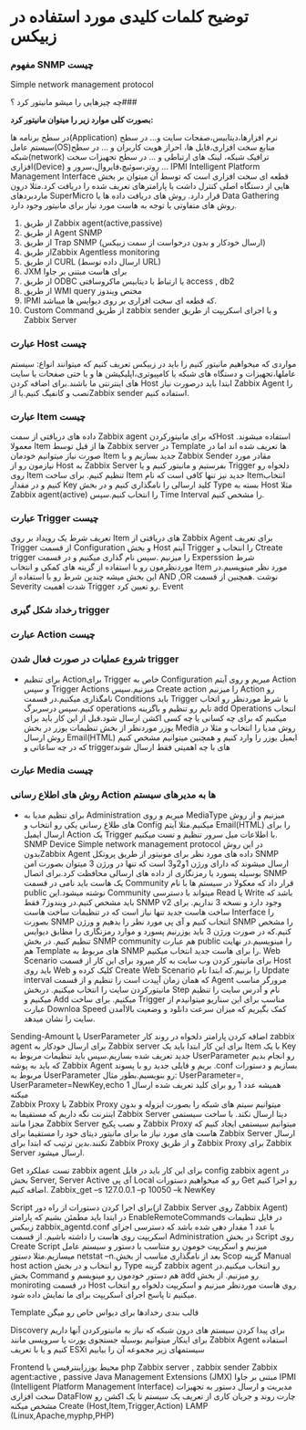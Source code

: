 # توضیح کلمات کلیدی مورد استفاده در زبیکس

### مفهوم SNMP چیست

Simple network management protocol

چه چیزهایی را میشو مانیتور کرد ؟### 

**بصورت کلی موارد زیر را میتوان مانیتور کرد:**

در سطح برنامه ها(Application)  نرم افزارها،دیتابیس،صفحات سایت و...
در سطح سیستم عامل(OS)منابع سخت افزاری،فایل ها، احراز هویت کاربران و ...
در سطح شبکه(network) ترافیک شبکه، لینک های ارتباطی و ...
در سطح تجهیزات سخت افزاری(Device) روتر،سوئیچ،فایروال،سرور و ...
IPMI
Intelligent Platform Management Interface
قطعه ای سخت افزاری است که توسط آن میتوان بر بخش هایی از دستگاه اصلی کنترل داشت یا پارامترهای تعریف شده را دریافت کرد.مثلا درون ماردبردهای SuperMicro  قرار دارد.
روش های دریافت داده ها یا Data Gathering
روش های متفاوتی با توجه به هاست مورد نیاز برای مانیتور وجود دارد.
1.	از طریق Zabbix agent(active,passive)
2.	از طریق Agent SNMP
3.	از طریق Trap SNMP (ارسال خودکار و بدون درخواست از سمت زبیکس)
4.	از طریقZabbix Agentless monitoring 
5.	از طریق CURL (ارسال داده توسط URL)
6.	JXM  برای هاست مبتنی بر جاوا
7.	از طریق ODBC  یا ارتباط با دیتابیس ماکروسافتی access , db2
8.	از طریق WMI query مختص ویندوز
9.	IPMI که قطعه ای سخت افزاری بر روی دیوایس ها میباشد.
10.	Custom Command از طریق zabbix sender  و یا اجرای اسکریپت از طریق Zabbix Server


### عبارت Host چیست


مواردی که میخواهیم مانیتور کنیم را باید در زبیکس تعریف کنیم که میتوانند انواع: سیستم عاملها،تجهیزات و دستگاه های شبکه یا کامپیوتری،اپلیکیشن ها و یا حتی صفحات یا سایت های اینترنتی ما باشند.برای اضافه کردن Host ابتدا باید درصورت نیاز  Zabbix Agent را نصب و کانفیگ کنیم.یا ازZabbix sender  استفاده کنیم.

### عبارت Item چیست

داده های دریافتی از سمت Zabbix agent که برای مانیتورکردنHost  استفاده میشوند.
معمولا Item ها از قبل توسط Zabbix server  در Template ها تعریف شده اند اما در صورت نیاز میتوانیم خودمان Item جدید بسازیم و با Zabbix Sender مقادر مورد نیازمون رو از Host به Zabbix Server بفرستیم و مانیتور کنیم و یا Trigger دلخواه رو روی Item تنظیم کنیم.
برای ساخت Item جدید نیز تنها کافی است که نام  Itemانتخاب کنیم و در مقدار Key کلید ارسالی را نامگذاری کنیم و در بخش Type بسته به Host مثلا Zabbix agent(active)  را انتخاب کنیم.سپس Time Interval را مشخص کنیم.

### عبارت Trigger چیست

تعریف شرط یک رویداد بر روی Item  های دریافتی از Zabbix Agent
برای تعریف Trigger از قسمت Configuration و بخش Host آیتم Trigger را انتخاب و Ctreate trigger را میزنیم .سپس نام گذاری میکنیم و در قسمت Experssion شرط موردنظرمون رو با استفاده از گزینه های کمکی و انتخاب Item مورد نظر مینویسیم.در این بخش میشه چندین شرط رو با استفاده از AND ,OR نوشت .همچنین از قسمت Severity شدت اهمیت Trigger رو تعیین کرد.
Event
### رخداد شکل گیری trigger

### عبارت Action چیست

### شروع عملیات در صورت فعال شدن trigger

*	برای تنظیم  Actionبرای Trigger خاص به Configuration میریم و روی آیتم Action  و سپس Trigger Actions میزنیم.سپس Create action  را میزنیم Action رو نامگذاری میکنیم.در قسمت Conditions  باید Trigger  یا شرط موردنظر رو اتخاب کنیم.سپس درسربرگ  operations تایم رو تنظیم و باگزینه add Operations انتخاب میکنیم که برای چه کسانی یا چه کسی اکشن ارسال شود.قبل از این کار باید برای یوزر موردنظر از بخش تنظیمات یوزر در بخش Media  روش مدیا را انتخاب و مثلا در روش ارسال Email(HTML) ایمیل یوزر را وارد کنیم و همچنین میتوانیم مشخص کنیم که در چه ساعاتی و triggerهای با چه اهمیتی فقط ارسال شوند

### عبارت Media چیست

### روش های اطلاع رسانی Action ها به مدیرهای سیستم

*	برای تنظیم مدیا به Administration  میریم و روی MediaType  میزنیم و از روش های طلاع رسانی یکی رو انتخاب و Config  میکنیم.مثلا آیتم Email(HTML)  را برای ارسال ایمیل Action  یک Trigger  با اطلاعات میل سرور تنظیم و تست میکنیم.
SNMP Device 
Simple network management protocol
در این روش بدونZabbix Agent  داده های مورد نظر برای مونیتور از طریق پروتکل SNMP ارسال میشوند که دارای ورژن 1و2و3 است که تنها در ورژن 3 میتوان بصورت امن بوسیله پسورد یا رمزنگاری از داده های ارسالی محافظت کرد.برای اتصال SNMP یک هاست باید نامی در قسمت Community قرار داد که معکولا در سیستم ها با نام public نوشته میشود.این Community میتواند با دسترسی Read یا Write باشد که باید مشخص کنیم.در ویندوز7 فقط SNMP v2 وجود دارد و نسخه 3 نداریم.
برای ساخت هاست جدید تنها نیاز است که در تنظیمات ساخت هاست Interface را بصورت SNMP انتخاب کنیم و آی پی مورد نظر را بدهیم و ورژن SNMP را مشخص کنیم.که در صورت ورژن 3 باید یوزرنیم پسورد و موارد رمزنگاری را مطابق دیوایس تنظیم کنیم. در بخش SNMP community هم عبارت public را مینویسیم.در نهایت هم Template های مربوط به SNMP را برای هاست جدید انتخاب میکنیم.
Web Scenario
برای مانیتور کردن وب سایت به کار میرود
برای این کار از قسمت Host باید روی Web کلیک کرده و Create Web Scenario را بزنیم.که ابتدا نام Update interval که همان زمان آپیدت است را تنظیم و از قسمت Agent مرورگر مناسب مانیتورکردن سایت را انتخاب میکنیم.
دربخش Step نام و آدرس سایت را تنظیم میکنیم و Add میکنیم.
برای ساخت Trigger مناسب برای این سناریو میتوانیدم از عبارت Downloa Speed  کمک بگیریم که میزان سرعت دانلود و وضعیت بالاآمدن سایت را نشان میدهد.


Sending-Amount یا  UserParameter 
اضافه کردن پارامتر دلخواه در روند کار zabbix agent  برای ارسال خودکار به Zabbix server
برای این کار ابتدا باید  یک Item  با یک Key جدید تعریف شده بسازیم.سپس باید تنظیمات مربوط به UserParameter رو انجام بدیم که باید به پوشه Zabbix Agent بریم و فایلی جدید رو با پسوند .conf بسازیم و دستورات مربوط به UserParameter رو بنویسیم.بطور مثال:
UserParameter=<key>,<command>
UserParameter=NewKey,echo 1 
همیشه عدد 1 رو برای کلید تعریف شده ارسال میکنه   
Zabbix Proxy
با Zabbix Proxy  میتوانیم سیتم های شبکه را بصورت ایزوله و بدون اینترنت نگه داریم که مستقیما به Zabbix Server  دیتا ارسال نکند.
با ساخت سیستمی مجزا مانند Zabbix Server  و نصب پکیج Zabbix Proxy  میتوانیم سیستمی ایجاد کنیم که هاست های مورد نیاز ما برای مانیتور دیتای خود را مستقیما برای Zabbix Server ارسال نکنند.بدین ترتیب که ابتدا برای Zabbix Proxy و از طریق Zabbix Proxy  برای Zabbix Server  ارسال میشود. 




Get
تست عملکرد zabbix agent 
برای این کار باید در فایل config zabbix agent در بخش Server, Server Active آی پی Local رو که میخواهیم دستورات Get رو اجرا کنیم اضافه کنیم.
Zabbix_get –s 127.0.0.1 –p 10050 –k NewKey

Script
برای اجرا کردن دستورات از راه دور(از Zabbix Server روی Zabbix Agent)
در ابتدا باید مطمئن بشیم که پارامتر EnableRemoteCommands در فایل تنظیمات زبیکس zabbix_agentd.conf با عدد 1 مقدار دهی شده باشد که دسترسی اجرای اسکریپت روی هاست را داشته باشیم.
از قسمت Administration در بخش Script روی Create Script میزنیم و اسکریپت خومون رو متناسب با دستور و سیستم عامل میسازیم.مثلا دستور netstat –n.بعد از نامگذاری مناسب از بخش Scop گزینه Manual host action رو انتخاب و در بخش Type گزینه zabbix agent رو انتخاب میکنیم.در بخش Command هم دستور خودمون رو مینویسم و add رو میزنیم.
از بخش moniroting در قسمت Host روی هاست موردنظر میزنیم و اسکریپت دلخواه رو انتخاب میکنیم تا پاسخ اجرای اسکریپت برای ما نمایش داده شود.

Template
قالب بندی رخدادها برای دیواس خاص رو میگن

Discovery
برای پیدا کردن سیستم های درون شبکه که نیاز به مانیتورکردن آنها داریم
برای اینکار میتوانیم بوسیله جستجوی پورت یا سرویسی مانند Zabbix Agent استفاده کنیم و یا با تعریف ESXi سیستمهای زیر مجموعه آن را بیابیم


Frontend
محیط یوزراینترفیس با php
Zabbix server , zabbix sender
Zabbix agent:active , passive
Java Management Extensions (JMX) مبتنی بر جاوا
IPMI (Intelligent Platform Management Interface)
مدیریت و ارسال دستور به تجهیزات  سخت افزاری
DataFlow
چارت روند و جریان کاری از تعریف یک سیستم تا یک اکشن رو مشخص میکنه
Create (Host,Item,Trigger,Action)
LAMP (Linux,Apache,myphp,PHP)


